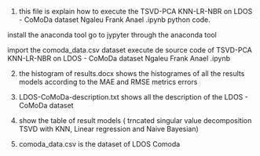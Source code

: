 1) this file is explain how to execute the TSVD-PCA KNN-LR-NBR on LDOS - CoMoDa dataset Ngaleu Frank Anael .ipynb python code.

install the anaconda tool
go to jypyter through the anaconda tool

import the comoda_data.csv dataset
execute de source code of TSVD-PCA KNN-LR-NBR on LDOS - CoMoDa dataset Ngaleu Frank Anael .ipynb


2) the histogram of results.docx shows the histogrames of all the results models according to the MAE and RMSE metrics errors


3) LDOS-CoMoDa-description.txt shows all the description of the LDOS - CoMoDa dataset

4) show the table of result models ( trncated singular value decomposition TSVD with KNN, Linear regression and Naive Bayesian)


5)   comoda_data.csv is the dataset of LDOS Comoda